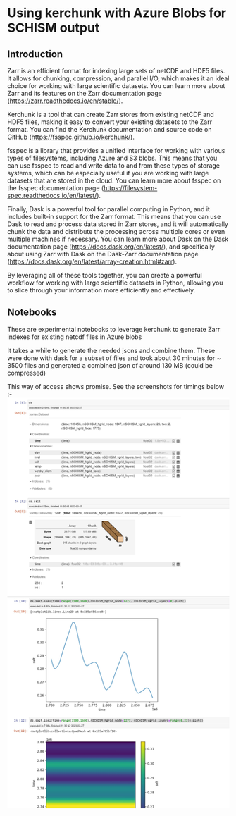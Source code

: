 # Using kerchunk with Azure Blobs for SCHISM output

## Introduction

Zarr is an efficient format for indexing large sets of netCDF and HDF5 files. It allows for chunking, compression, and parallel I/O, which makes it an ideal choice for working with large scientific datasets. You can learn more about Zarr and its features on the Zarr documentation page (https://zarr.readthedocs.io/en/stable/).

Kerchunk is a tool that can create Zarr stores from existing netCDF and HDF5 files, making it easy to convert your existing datasets to the Zarr format. You can find the Kerchunk documentation and source code on GitHub (https://fsspec.github.io/kerchunk/).

fsspec is a library that provides a unified interface for working with various types of filesystems, including Azure and S3 blobs. This means that you can use fsspec to read and write data to and from these types of storage systems, which can be especially useful if you are working with large datasets that are stored in the cloud. You can learn more about fsspec on the fsspec documentation page (https://filesystem-spec.readthedocs.io/en/latest/).

Finally, Dask is a powerful tool for parallel computing in Python, and it includes built-in support for the Zarr format. This means that you can use Dask to read and process data stored in Zarr stores, and it will automatically chunk the data and distribute the processing across multiple cores or even multiple machines if necessary. You can learn more about Dask on the Dask documentation page (https://docs.dask.org/en/latest/), and specifically about using Zarr with Dask on the Dask-Zarr documentation page (https://docs.dask.org/en/latest/array-creation.html#zarr).

By leveraging all of these tools together, you can create a powerful workflow for working with large scientific datasets in Python, allowing you to slice through your information more efficiently and effectively.

## Notebooks

These are experimental notebooks to leverage kerchunk to generate Zarr indexes for existing netcdf files in Azure blobs

It takes a while to generate the needed jsons and combine them. These were done with dask for a subset of files and took about 30 minutes for ~ 3500 files and generated
a combined json of around 130 MB (could be compressed)

This way of access shows promise. See the screenshots for timings below :-
![opening data set](doc/images/loading_dataset_zarr.jpg)
![plotting a couple of slices](doc/images/demo_slicing_speeds.jpg)
